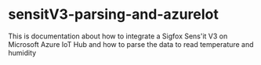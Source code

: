 # sensitV3-parsing-and-azureIot
This is documentation about how to integrate a Sigfox Sens'it V3 on Microsoft Azure IoT Hub and how to parse the data to read temperature and humidity


